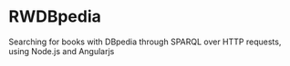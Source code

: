 # RWDBpedia
Searching for books with DBpedia through SPARQL over HTTP requests, using Node.js and Angularjs
